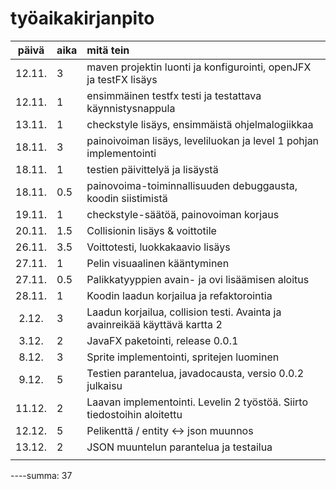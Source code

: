 # työaikakirjanpito

| päivä  | aika   | mitä tein                                                                   |
| :----: | :----- | :-----                                                                      |
| 12.11. | 3      | maven projektin luonti ja konfigurointi, openJFX ja testFX lisäys           |
| 12.11. | 1      | ensimmäinen testfx testi ja testattava käynnistysnappula                    |
| 13.11. | 1      | checkstyle lisäys, ensimmäistä ohjelmalogiikkaa                             |
| 18.11. | 3      | painoivoiman lisäys, leveliluokan ja level 1 pohjan implementointi          |
| 18.11. | 1      | testien päivittelyä ja lisäystä                                             |
| 18.11. | 0.5    | painovoima-toiminnallisuuden debuggausta, koodin siistimistä                |
| 19.11. | 1      | checkstyle-säätöä, painovoiman korjaus                                      |
| 20.11. | 1.5    | Collisionin lisäys & voittotile                                             |
| 26.11. | 3.5    | Voittotesti, luokkakaavio lisäys                                            |
| 27.11. | 1      | Pelin visuaalinen kääntyminen                                               |
| 27.11. | 0.5    | Palikkatyyppien avain- ja ovi lisäämisen aloitus                            |
| 28.11. | 1      | Koodin laadun korjailua ja refaktorointia                                   |
| 2.12.  | 3      | Laadun korjailua, collision testi. Avainta ja avainreikää käyttävä kartta 2 |
| 3.12.  | 2      | JavaFX paketointi, release 0.0.1                                            |
| 8.12.  | 3      | Sprite implementointi, spritejen luominen                                   |
| 9.12.  | 5      | Testien parantelua, javadocausta, versio 0.0.2 julkaisu                     |
| 11.12. | 2      | Laavan implementointi. Levelin 2 työstöä. Siirto tiedostoihin aloitettu     |
| 12.12. | 5      | Pelikenttä / entity <-> json muunnos                                        |
| 13.12. | 2      | JSON muuntelun parantelua ja testailua                                      |
|        |        |                                                                             |
----summa: 37
